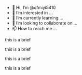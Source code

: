 - 👋 Hi, I’m @qfmiyi5410
- 👀 I’m interested in ...
- 🌱 I’m currently learning ...
- 💞️ I’m looking to collaborate on ...
- 📫 How to reach me ...

<!---
qfmiyi5410/qfmiyi5410 is a ✨ special ✨ repository because its `README.md` (this file) appears on your GitHub profile.
You can click the Preview link to take a look at your changes.
--->

this is a brief

this is a brief

this is a brief

this is a brief
